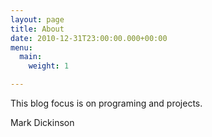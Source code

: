 ```yaml
---
layout: page
title: About
date: 2010-12-31T23:00:00.000+00:00
menu:
  main:
    weight: 1

---
```

This blog focus is on programing and projects. 

Mark Dickinson
